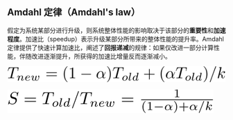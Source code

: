 ## Amdahl 定律（Amdahl's law）
假定为系统某部分进行升级，则系统整体性能的影响取决于该部分的**重要性**和**加速程度**。加速比（speedup）表示升级某部分所带来的整体性能的提升率。Amdahl定律提供了快速计算加速比，阐述了**回报递减**的规律：如果仅改进一部分计算性能，伴随改进逐渐提升，所获得的加速比增量反而逐渐减小。

<!-- 加速比 = 采用升级时的整体性能 / 未采用升级时的整体性能

加速比 = 未采用升级时的执行时间 / 采用升级时的执行时间 -->

![t_new](../src/ch1/t_new.svg)

![Amdahl's law](../src/ch1/amdahl.svg)